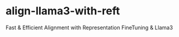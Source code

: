 # align-llama3-with-reft
Fast &amp; Efficient Alignment with Representation FineTuning &amp; Llama3
